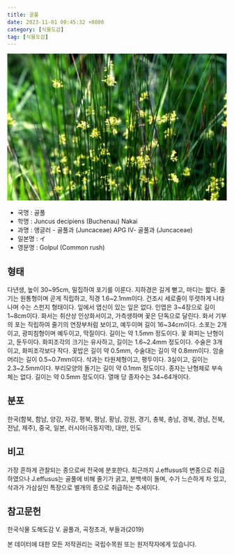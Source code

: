 ```yaml
---
title: 골풀
date: 2023-11-01 00:45:32 +0800
category: [식물도감]
tag: [식물도감]
---
```




![골풀](/assets/img/fileUpload/plants/basic/Juncaceae/Juncus/5896/1_th2.JPG)
- 국명 : 골풀
- 학명 : Juncus decipiens (Buchenau) Nakai
- 과명 : 앵글러 - 골풀과 (Juncaceae) APG Ⅳ- 골풀과 (Juncaceae)
- 일본명 : イ
- 영문명 : Golpul (Common rush)


## 형태
다년생, 높이 30~95cm, 밀집하여 포기를 이룬다. 지하경은 길게 뻗고, 마디는 짧다. 줄기는 원통형이며 곧게 직립하고, 직경 1.6~2.1mm이다. 건조시 세로줄이 뚜렷하게 나타나며 수는 스펀지 형태이다. 잎에서 엽신이 있는 잎은 없다. 인엽은 3~4장으로 길이 1~8cm이다. 화서는 취산상 인상화서이고, 가측생하며 꽃은 단독으로 달린다. 화서 기부의 포는 직립하여 줄기의 연장부처럼 보이고, 예두이며 길이 16~34cm이다. 소포는 2개이고,  광피침형이며 예두이고, 막질이다. 길이는 약 1.5mm 정도이다. 꽃 화피는 난형이고, 둔두이다. 화피조각의 크기는 유사하고, 길이는 1.6~2.4mm 정도이다. 수술은 3개이고, 화피조각보다 작다. 꽃밥은 길이 약 0.5mm, 수술대는 길이 약 0.8mm이다. 암술머리는 길이 0.5~0.7mm이다. 삭과는 타원체형이고, 평두이다. 3실이고, 길이는 2.3~2.5mm이다. 부리모양의 돌기는 길이 약 0.1mm 정도이다. 종자는 난형체로 부속체는 없다. 길이는 약 0.5mm 정도이다. 열매 당 종자수는 34~64개이다.
## 분포
한국(함북, 함남, 양강, 자강, 평북, 평남, 황남, 강원, 경기, 충북, 충남, 경북, 경남, 전북, 전남, 제주), 중국, 일본, 러시아(극동지역), 대만, 인도
## 비고
가장 흔하게 관찰되는 종으로써 전국에 분포한다. 최근까지 J.effusus의 변종으로 취급하였으나 J.effusus는 골풀에 비해 줄기가 굵고,  분백색이 돌며, 수가 느슨하게 차 있고, 삭과가 가삼실인 특장으로 별개의 종으로 취급하는 추세이다.
## 참고문헌
한국식물 도해도감 Ⅴ. 골풀과, 곡정초과, 부들과(2019)






본 데이터에 대한 모든 저작권리는 국립수목원 또는 원저작자에게 있습니다.
